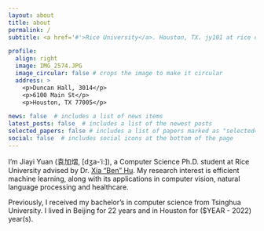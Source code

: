 ```yaml
---
layout: about
title: about
permalink: /
subtitle: <a href='#'>Rice University</a>. Houston, TX. jy101 at rice dot edu

profile:
  align: right
  image: IMG_2574.JPG
  image_circular: false # crops the image to make it circular
  address: >
    <p>Duncan Hall, 3014</p>
    <p>6100 Main St</p>
    <p>Houston, TX 77005</p>

news: false  # includes a list of news items
latest_posts: false  # includes a list of the newest posts
selected_papers: false # includes a list of papers marked as "selected={true}"
social: false  # includes social icons at the bottom of the page
---
```


I’m Jiayi Yuan (袁加熠, [dʒa-ˈi:]), a Computer Science Ph.D. student at Rice University advised by Dr. [Xia “Ben” Hu](https://cs.rice.edu/~xh37/index.html). My research interest is efficient machine learning, along with its applications in computer vision, natural language processing and healthcare.

Previously, I received my bachelor’s in computer science from Tsinghua University. I lived in Beijing for 22 years and in Houston for ($YEAR - 2022) year(s).

<!-- Write your biography here. Tell the world about yourself. Link to your favorite [subreddit](http://reddit.com). You can put a picture in, too. The code is already in, just name your picture `prof_pic.jpg` and put it in the `img/` folder.

Put your address / P.O. box / other info right below your picture. You can also disable any of these elements by editing `profile` property of the YAML header of your `_pages/about.md`. Edit `_bibliography/papers.bib` and Jekyll will render your [publications page](/al-folio/publications/) automatically.

Link to your social media connections, too. This theme is set up to use [Font Awesome icons](http://fortawesome.github.io/Font-Awesome/) and [Academicons](https://jpswalsh.github.io/academicons/), like the ones below. Add your Facebook, Twitter, LinkedIn, Google Scholar, or just disable all of them. -->
